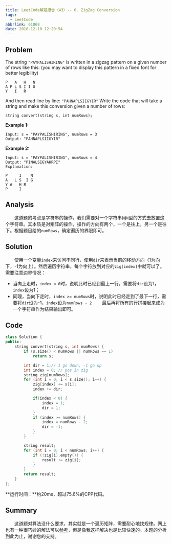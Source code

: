 ```yaml
---
title: LeetCode解题报告（43）-- 6. ZigZag Conversion
tags:
  - LeetCode
abbrlink: 61068
date: 2018-12-10 12:20:54
---
```

## Problem
The string `"PAYPALISHIRING"` is written in a zigzag pattern on a given number of rows like this: (you may want to display this pattern in a fixed font for better legibility)
```
P   A   H   N
A P L S I I G
Y   I   R
```
And then read line by line: `"PAHNAPLSIIGYIR"`
Write the code that will take a string and make this conversion given a number of rows:
```
string convert(string s, int numRows);
```
<!-- more -->

**Example 1:**
```
Input: s = "PAYPALISHIRING", numRows = 3
Output: "PAHNAPLSIIGYIR"
```

**Example 2:**
```
Input: s = "PAYPALISHIRING", numRows = 4
Output: "PINALSIGYAHRPI"
Explanation:

P     I    N
A   L S  I G
Y A   H R
P     I
```

## Analysis
&emsp;&emsp;这道题的考点是字符串的操作，我们需要对一个字符串用`N`型的方式去放置这个字符串。其本质是对矩阵的操作，操作的方向有两个，一个是往上，另一个是往下。根据题目给的`numRows`，确定遍历的界限即可。

## Solution
&emsp;&emsp;使用一个变量`index`来访问不同行，使用`dir`来表示当前的移动方向（1为向下，-1为向上）。然后遍历字符串，每个字符放到对应的`zig[index]`中就可以了。需要注意边界情况：
  + 当向上走时，`index < 0`时，说明此时已经到最上一行，需要将`dir`设为1，`index`设为1；
  + 同理，当向下走时，`index >= numRows`时，说明此时已经走到了最下一行，需要将`dir`设为-1，`index`设为`numRows - 2`
&emsp;&emsp;最后再将所有的行拼接起来成为一个字符串作为结果输出即可。

## Code
```C++
class Solution {
public:
    string convert(string s, int numRows) {
        if (s.size() < numRows || numRows == 1)
            return s;

        int dir = 1;// 1 go down, -1 go up
        int index = 0; // pos in zig
        string zig[numRows];
        for (int i = 0; i < s.size(); i++) {
            zig[index] += s[i];
            index += dir;

            if(index < 0) {
                index = 1;
                dir = 1;
            }
            if (index >= numRows) {
                index = numRows - 2;
                dir = -1;
            }
        }

        string result;
        for (int i = 0; i < numRows; i++) {
            if (!zig[i].empty()) {
                result += zig[i];
            }
        }
        return result;
    }
};
```
**运行时间：**约20ms，超过75.6%的CPP代码。

## Summary
&emsp;&emsp;这道题对算法没什么要求，其实就是一个遍历矩阵，需要耐心地找规律。网上也有一种很巧妙的解法可以[参考](https://blog.csdn.net/gatieme/article/details/50889937)，但是像我这样解决也是比较快速的。本题的分析到此为止，谢谢您的支持。
